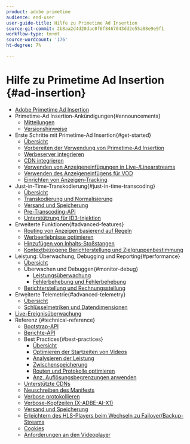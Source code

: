 ```yaml
---
product: adobe primetime
audience: end-user
user-guide-title: Hilfe zu Primetime Ad Insertion
source-git-commit: 2b8aa2d4d20dac0f6f8467043dd2e55a88e9e9f1
workflow-type: tm+mt
source-wordcount: '176'
ht-degree: 7%

---
```



# Hilfe zu Primetime Ad Insertion {#ad-insertion}

+ [Adobe Primetime Ad Insertion](home.md)
+ Primetime-Ad Insertion-Ankündigungen{#announcements}
   + [Mitteilungen](announcements/overview.md)
   + [Versionshinweise](https://experienceleague.adobe.com/docs/primetime/release-notes/ptai/ptai-22x-release-notes.html)
+ Erste Schritte mit Primetime-Ad Insertion{#get-started}
   + [Übersicht](getting-started/get-started-overview.md)
   + [Vorbereiten der Verwendung von Primetime-Ad Insertion](getting-started/setup-ptai.md)
   + [Werbeserver integrieren](getting-started/integrate-ad-server.md)
   + [CDN integrieren](getting-started/integrate-cdn.md)
   + [Verwenden von Anzeigeneinfügungen in Live-/Linearstreams](getting-started/ad-insertion-live-linear-stream.md)
   + [Verwenden des Anzeigeneinfügens für VOD](getting-started/ad-insertion-vod.md)
   + [Einrichten von Anzeigen-Tracking](getting-started/set-up-ad-tracking.md)
+ Just-in-Time-Transkodierung{#just-in-time-transcoding}
   + [Übersicht](just-in-time-transcoding/jit-transcoding-overview.md)
   + [Transkodierung und Normalisierung](just-in-time-transcoding/transcoding-and-normalization.md)
   + [Versand und Speicherung](https://experienceleague.adobe.com/docs/primetime/ad-insertion/technical-reference/delivery-and-storage.html)
   + [Pre-Transcoding-API](just-in-time-transcoding/pre-transcoding-api.md)
   + [Unterstützung für ID3-Injektion](just-in-time-transcoding/id3-injection-support.md)
+ Erweiterte Funktionen{#advanced-features}
   + [Routing von Anzeigen basierend auf Regeln](advanced-features/route-ads-based-on-rules.md)
   + [Werbeerlebnisse optimieren](advanced-features/optimize-ad-experiences.md)
   + [Hinzufügen von Inhalts-Stoßstangen](advanced-features/add-content-bumpers.md)
   + [Kontextbezogene Berichterstellung und Zielgruppenbestimmung](advanced-features/contextual-reporting-and-targeting.md)
+ Leistung: Überwachung, Debugging und Reporting{#performance}
   + [Übersicht](performance-monitoring-debugging-reporting/performance-overview.md)
   + Überwachen und Debuggen{#monitor-debug}
      + [Leistungsüberwachung](performance-monitoring-debugging-reporting/performance-monitoring.md)
      + [Fehlerbehebung und Fehlerbehebung](performance-monitoring-debugging-reporting/troubleshoot-and-debug.md)
   + [Berichterstellung und Rechnungsstellung](performance-monitoring-debugging-reporting/reporting-and-billing.md)
+ Erweiterte Telemetrie{#advanced-telemetry}
   + [Übersicht](advanced-telemetry/advanced-telemetry-overview.md)
   + [Schlüsselmetriken und Datendimensionen](advanced-telemetry/key-metrics.md)
+ [Live-Ereignisüberwachung](live-event-monitoring.md)
+ Referenz {#technical-reference}
   + [Bootstrap-API](technical-reference/bootstrap-api.md)
   + [Berichte-API](technical-reference/report-api.md)
   + Best Practices{#best-practices}
      + [Übersicht](best-practices/best-practices-overview.md)
      + [Optimieren der Startzeiten von Videos](best-practices/optimize-video-startup-time.md)
      + [Analysieren der Leistung](best-practices/analyze-performance.md)
      + [Zwischenspeicherung](best-practices/caching.md)
      + [Routen und Protokolle optimieren](best-practices/optimize-routes-protocols.md)
      + [Anz. Auflösungsbegrenzungen anwenden](best-practices/apply-ad-resolution-constraints.md)
   + [Unterstützte CDNs](technical-reference/supported-cdns.md)
   + [Neuschreiben des Manifests](technical-reference/manifest-rewriting.md)
   + [Verbose protokollieren](performance-monitoring-debugging-reporting/verbose-logging.md)
   + [Verbose-Kopfzeilen (X-ADBE-AI-X1)](performance-monitoring-debugging-reporting/debugging-headers.md)
   + [Versand und Speicherung](/help/primetime-ad-insertion/just-in-time-transcoding/delivery-and-storage.md)
   + [Erleichtern des HLS-Players beim Wechseln zu Failover/Backup-Streams](technical-reference/hls-switching-to-failover.md)
   + [Cookies](technical-reference/cookies.md)
   + [Anforderungen an den Videoplayer](technical-reference/video-player-requirements.md)